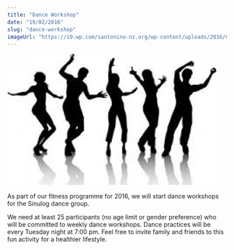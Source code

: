 ```yaml
---
title: "Dance Workshop"
date: "19/02/2016"
slug: "dance-workshop"
imageUrl: "https://i0.wp.com/santonino-nz.org/wp-content/uploads/2016/02/fitness.jpeg?resize=480%2C302"
---
```


![fitness](assets\images\fitness.jpeg)

As part of our fitness programme for 2016, we will start dance workshops for the Sinulog dance group.

We need at least 25 participants (no age limit or gender preference) who will be committed to weekly dance workshops. Dance practices will be every Tuesday night at 7:00 pm. Feel free to invite family and friends to this fun activity for a healthier lifestyle.